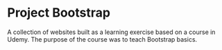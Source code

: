 # Project Bootstrap

A collection of websites built as a learning exercise based on a course
in Udemy. The purpose of the course was to teach Bootstrap basics.

